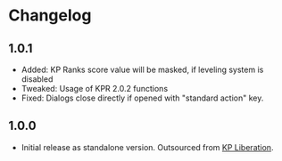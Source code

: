 # Changelog

## 1.0.1
* Added: KP Ranks score value will be masked, if leveling system is disabled
* Tweaked: Usage of KPR 2.0.2 functions
* Fixed: Dialogs close directly if opened with "standard action" key.

## 1.0.0
* Initial release as standalone version. Outsourced from [KP Liberation](https://github.com/KillahPotatoes/KP-Liberation).
